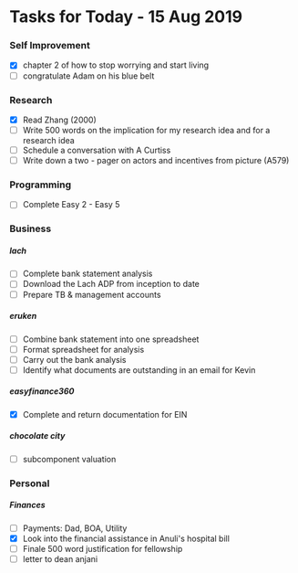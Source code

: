# Tasks for Today - 15 Aug 2019

### Self Improvement

- [x] chapter 2 of how to stop worrying and start living
- [ ] congratulate Adam on his blue belt

### Research

- [x] Read Zhang (2000)
- [ ] Write 500 words on the implication for my research idea and for a research idea
- [ ] Schedule a conversation with A Curtiss
- [ ] Write down a two - pager on actors and incentives from picture (A579)

### Programming

- [ ] Complete Easy 2 - Easy 5

### Business

##### lach

- [ ] Complete bank statement analysis
- [ ] Download the Lach ADP from inception to date
- [ ] Prepare TB & management accounts

##### eruken

- [ ] Combine bank statement into one spreadsheet
- [ ] Format spreadsheet for analysis
- [ ] Carry out the bank analysis
- [ ] Identify what documents are outstanding in an email for Kevin

##### easyfinance360

- [x] Complete and return documentation for EIN

##### chocolate city

- [ ] subcomponent valuation

### Personal

##### Finances

- [ ] Payments: Dad, BOA, Utility
- [x] Look into the financial assistance in Anuli's hospital bill
- [ ] Finale 500 word justification for fellowship
- [ ] letter to dean anjani